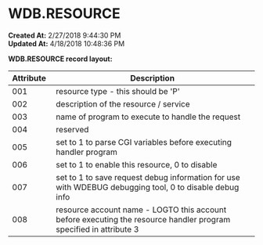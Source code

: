 # WDB.RESOURCE

**Created At:** 2/27/2018 9:44:30 PM  
**Updated At:** 4/18/2018 10:48:36 PM  


**WDB.RESOURCE record layout:**


| **Attribute** <br> | **Description** <br> |
| --- | --- |
| 001<br> | resource type - this should be 'P'<br> |
| 002<br> | description of the resource / service<br> |
| 003<br> | name of program to execute to handle the request<br> |
| 004<br> | reserved<br> |
| 005<br> | set to 1 to parse CGI variables before executing handler program<br> |
| 006<br> | set to 1 to enable this resource, 0 to disable<br> |
| 007<br> | set to 1 to save request debug information for use with WDEBUG debugging tool, 0 to disable debug info |
| 008<br> | resource account name - LOGTO this account before executing the resource handler program specified in attribute 3<br> |

